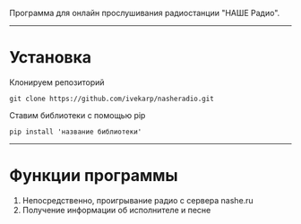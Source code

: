Программа для онлайн прослушивания радиостанции "НАШЕ Радио".

---
# Установка

Клонируем репозиторий

	git clone https://github.com/ivekarp/nasheradio.git

Ставим библиотеки с помощью pip

	pip install 'название библиотеки'
	
---
# Функции программы

1.	Непосредственно, проигрывание радио с сервера nashe.ru
2.	Получение информации об исполнителе и песне
